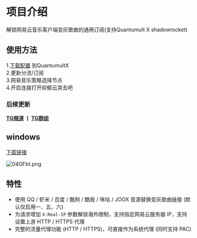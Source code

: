 # 项目介绍
解锁网易云音乐客户端变灰歌曲的通用订阅(支持Quantumult X shadowrocket)

## 使用方法
1.[下载配置](https://raw.githubusercontent.com/O7Y0/Profiles/master/O7Y0-Quantumult%20X.conf)
到QuantumultX
<br>2.更新分流/订阅
<br>3.网易音乐策略选择节点
<br>4.开启连接打开抑郁云哭去吧

### 后续更新
**[TG频道](https://t.me/m0nata)   丨   [TG群组](https://t.me/m0natas)**

## windows
[下载链接](https://github.com/o7y0/Attached/releases/tag/0.1)

![04GFbt.png](https://s1.ax1x.com/2020/10/14/04GFbt.png)

## 特性
- 使用 QQ / 虾米 / 百度 / 酷狗 / 酷我 / 咪咕 / JOOX 音源替换变灰歌曲链接 (默认仅启用一、五、六)
- 为请求增加 `X-Real-IP` 参数解锁海外限制，支持指定网易云服务器 IP，支持设置上游 HTTP / HTTPS 代理
- 完整的流量代理功能 (HTTP / HTTPS)，可直接作为系统代理 (同时支持 PAC)
